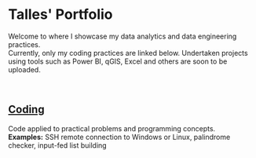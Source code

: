 # Talles' Portfolio
Welcome to where I showcase my data analytics and data engineering practices. <br>
Currently, only my coding practices are linked below. Undertaken projects using tools such as Power BI, qGIS, Excel and others are soon to be uploaded.

<br>

## <a href="https://github.com/ambientals/data-coding-repository/blob/master/README.md"><strong>Coding</strong></a> 
Code applied to practical problems and programming concepts. <br>
<strong>Examples:</strong> SSH remote connection to Windows or Linux, palindrome checker, input-fed list building
